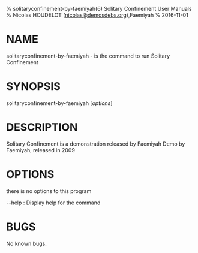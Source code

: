 % solitaryconfinement-by-faemiyah(6) Solitary Confinement User Manuals
% Nicolas HOUDELOT (nicolas@demosdebs.org),Faemiyah
% 2016-11-01

# NAME
solitaryconfinement-by-faemiyah - is the command to run Solitary Confinement 

# SYNOPSIS
solitaryconfinement-by-faemiyah [*options*]

# DESCRIPTION
Solitary Confinement  is a demonstration released by Faemiyah
Demo by Faemiyah, released in 2009

# OPTIONS
there is no options to this program

\--help
:   Display help for the command

# BUGS
No known bugs.

